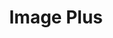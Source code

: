 ---
title: Image Plus
issue: "1"
issue_nr: 1
full_title: ""
subtitle: ""
story_arc: ""
crossover: ""
variant: ""
publisher: Image Comics
creators: 
  - Steven T. Seagle
  - Dan Norton
  - Chuck Gibson
release_date: May 1993
release_year: 1993
genre:
  - Reference
format: Comic
pages: 32
signed_by: ""
price: 2.25
---
